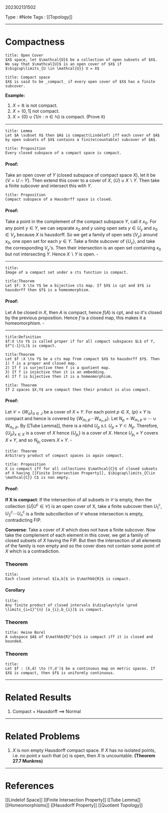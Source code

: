202302131502

Type : #Note
Tags : [[Topology]]

---
# Compactness
```ad-note
title: Open Cover
$X$ space, let $\mathcal{U}$ be a collection of open subsets of $X$. We say that $\mathcal{U}$ is an open cover of $X$ if $\bigcup\limits_{U \in \mathcal{U}} U = X$ 
```

```ad-note
title: Compact space
$X$ is said to be _compact_ if every open cover of $X$ has a finite subcover.
```
**Example:**
1) $X  = \mathbb{R}$ is not compact.
2) $X = (0,1]$ not compact.
3) $X = \{0\} \cup \{1/n: n \in \mathbb{N}\}$ is compact. (Prove it)

---

```ad-note
title: Lemma
Let $A \subset X$ then $A$ is compact(Lindelof) iff each cover of $A$ by open subsets of $X$ contains a finite(countable) subcover of $A$.
```

```ad-note
title: Proposition
Every closed subspace of a compact space is compact.
```
#### Proof:
Take an open cover of $Y$ (closed subspace of compact space $X$), let it be $\{V = U \cap Y\}$. Then extend this cover to a cover of $X$, $\{U\}\cup X\backslash Y$. Then take a finite subcover and intersect this with $Y$.

```ad-note
title: Proposition
Compact subspace of a Hausdorff space is closed.
```
#### Proof:
Take a point in the complement of the compact subspace $Y$, call it $x_0$. For any point $y \in Y$, we can separate $x_0$ and $y$ using open sets $y \in U_y$ and $x_0 \in V_y$ because $X$ is hausdorff. So we get a family of open sets $\{V_y\}$ around $x_0$, one open set for each $y \in Y$. Take a finite subcover of $\{U_y\}$, and take the corresponding $V_y$'s. Then their intersection is an open set containing $x_0$ but not intersecting $Y$. Hence $X \backslash Y$ is open. $\square$ 

---

```ad-note
title:
Image of a compact set under a cts function is compact.
```

```ad-note
title:Theorem
Let $f: X \to Y$ be a bijective cts map. If $X$ is cpt and $Y$ is hausdorff then $f$ is a homeomorphism.
```
#### Proof:
Let $A$ be closed in $X$, then $A$ is compact, hence $f(A)$ is cpt, and so it's closed by the previous proposition.
Hence $f$ is a closed map, this makes it a homeomorphism. $\square$

---
```ad-note
title:Definition
$f:X \to Y$ is called proper if for all compact subspaces $L$ of Y, $f^{-1}(L)$ is compact.
```

```ad-note
title:Theorem
Let $f :X \to Y$ be a cts map from compact $X$ to hausdorff $Y$. Then
1) f is a proper and closed map.
2) If f is surjective then f is a quotient map.
3) If f is injective then it is an embedding.
4) If f is bijective then it is a homeomorphism.
```

```ad-note
title: Theorem
If 2 spaces $X,Y$ are compact then their product is also compact.
```

#### Proof:
Let $\mathcal{C} = \{W_\alpha\}_{\alpha\in J}$ be a cover of $X \times Y$. For each point $p \in X$, $\{p\} \times Y$ is compact and hence is covered by $\{W_{\alpha_1,p} \cdots W_{\alpha_n,p}\}$.
Let $N_p = W_{\alpha_1,p} \cup \cdots \cup W_{\alpha_n,p}$.
By [[Tube Lemma]], there is a nbhd $U_p$ s.t. $U_p \times Y \subset N_p$.
Therefore, $\{U_p\}_{x \in X}$ is a cover of $X$ hence $\{U_{p_i}\}$ is a cover of $X$. Hence $U_{p_i} \times Y$ covers $X\times Y$, and so $N_{p_i}$ covers $X\times Y$. $\square$

```ad-note
title: Theorem
Arbitrary product of compact spaces is again compact.
```

```ad-note
title: Proposition
X is compact iff for all collections $\mathcal{C}$ of closed subsets of X having [[Finite Intersection Property]], $\bigcap\limits_{C\in \mathcal{C}} C$ is non empty.
```
#### Proof:
**If X is compact**:
If the intersection of all subsets in $\mathcal{C}$ is empty, then the collection $\{U | U^c \in \mathcal{C}\}$ is an open cover of X, take a finite subcover then $U_1^c, U_2^c \cdots U_n^c$ is a finite subcollection of $\mathcal{C}$ whose intersection is empty, contradicting FIP.

**Converse**:
Take a cover of $X$ which does not have a finite subcover. Now take the complement of each element in this cover, we get a family of closed subsets of $X$ having the FIP. But then the intersection of all elements of the family is non empty and so the cover does not contain some point of $X$ which is a contradiction.

### Theorem
```ad-note
title:
Each closed interval $[a,b]$ in $\mathbb{R}$ is compact.
```

#### Corollary
```ad-note
title:
Any finite product of closed intervals $\displaystyle \prod \limits_{i=1}^{n} [a_{i},b_{i}]$ is compact.
```

### Theorem
```ad-note
title: Heine Borel
A subspace $A$ of $\mathbb{R}^{n}$ is compact iff it is closed and bounded.
```

### Theorem
```ad-note
title:
Let $f : (X,d) \to (Y,d')$ be a continuous map on metric spaces. If $X$ is compact, then $f$ is uniformly continuous.
```


---
# Related Results
1) Compact + Hausdorff $\implies$ Normal


---
# Related Problems
1. $X$ is non empty Hausdorff compact space. If $X$ has no isolated points, i.e. no point $x$ such that $\{ x \}$ is open, then $X$ is uncountable. **(Theorem 27.7 Munkres)**

---
# References
[[Lindelof Space]]
[[Finite Intersection Property]]
[[Tube Lemma]]
[[Homeomorphisms]]
[[Hausdorff Property]]
[[Quotient Topology]]